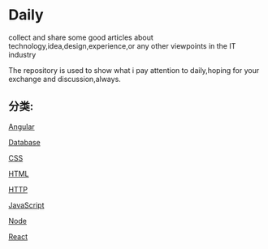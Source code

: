# Daily

collect and share some good articles about technology,idea,design,experience,or any other viewpoints in the IT industry

The repository is used to show what i pay attention to daily,hoping for your exchange and discussion,always.

## 分类:

[Angular](https://github.com/PuRonglong/daily/blob/master/Angular.md)

[Database](https://github.com/PuRonglong/daily/blob/master/database.md)

[CSS](https://github.com/PuRonglong/daily/blob/master/CSS.md)

[HTML](https://github.com/PuRonglong/daily/blob/master/HTML.md)

[HTTP](https://github.com/PuRonglong/daily/blob/master/HTTP.md)

[JavaScript](https://github.com/PuRonglong/daily/blob/master/JS.md)

[Node](https://github.com/PuRonglong/daily/blob/master/Node.md)

[React](https://github.com/PuRonglong/daily/blob/master/React.md)
